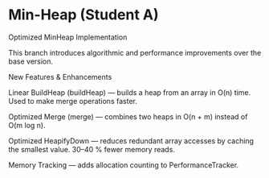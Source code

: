 # Min-Heap (Student A)
Optimized MinHeap Implementation

This branch introduces algorithmic and performance improvements over the base version.

New Features & Enhancements

Linear BuildHeap (buildHeap) — builds a heap from an array in O(n) time.
Used to make merge operations faster.

Optimized Merge (merge) — combines two heaps in O(n + m) instead of O(m log n).

Optimized HeapifyDown — reduces redundant array accesses by caching the smallest value.
30–40 % fewer memory reads.

Memory Tracking — adds allocation counting to PerformanceTracker.
